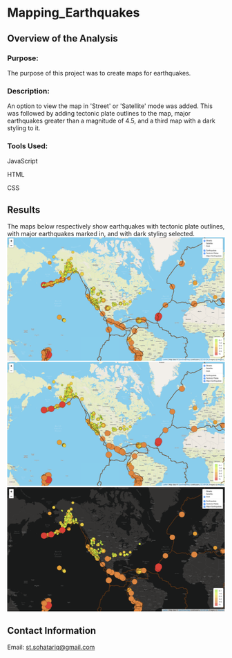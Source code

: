 # Mapping_Earthquakes
## Overview of the Analysis
### Purpose:
The purpose of this project was to create maps for earthquakes. 

### Description:
An option to view the map in 'Street' or 'Satellite' mode was added. This was followed by adding tectonic plate outlines to the map, major earthquakes greater than a magnitude of 4.5, and a third map with a dark styling to it. 

### Tools Used:
JavaScript

HTML

CSS

## Results
The maps below respectively show earthquakes with tectonic plate outlines, with major earthquakes marked in, and with dark styling selected.
![Tectonic Plates](https://github.com/SohaT7/Mapping_Earthquakes/blob/main/Earthquake_Challenge/images/e_tectonicPlates.png)
![Major Earthquakes](https://github.com/SohaT7/Mapping_Earthquakes/blob/main/Earthquake_Challenge/images/e_majorEarthquakes.png)
![Dark Style](https://github.com/SohaT7/Mapping_Earthquakes/blob/main/Earthquake_Challenge/images/e_darkStyle.png)

## Contact Information
Email: st.sohatariq@gmail.com

